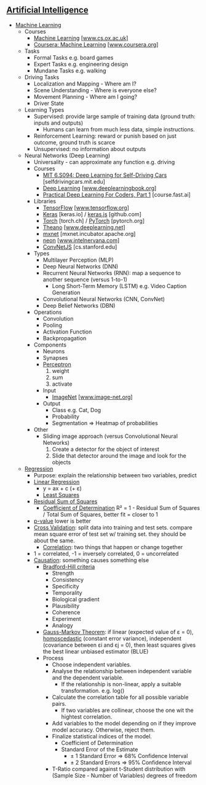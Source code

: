 ## [Artificial Intelligence](https://en.wikipedia.org/wiki/Artificial_intelligence)
* [Machine Learning](https://en.wikipedia.org/wiki/Machine_learning)
  * Courses
    * [Machine Learning](https://www.cs.ox.ac.uk/people/nando.defreitas/machinelearning/) [www.cs.ox.ac.uk]
    * [Coursera: Machine Learning](https://www.coursera.org/learn/machine-learning) [www.coursera.org]
  * Tasks
    * Formal Tasks e.g. board games
    * Expert Tasks e.g. engineering design
    * Mundane Tasks e.g. walking
  * Driving Tasks
    * Localization and Mapping - Where am I?
    * Scene Understanding - Where is everyone else?
    * Movement Planning - Where am I going?
    * Driver State
  * Learning Types
    * Supervised: provide large sample of training data (ground truth: inputs and outputs)
      * Humans can learn from much less data, simple instructions.
    * Reinforcement Learning: reward or punish based on just outcome, ground truth is scarce
    * Unsupervised: no information about outputs
  * Neural Networks (Deep Learning)
    * Universality - can approximate any function e.g. driving
    * Courses
      * [MIT 6.S094: Deep Learning for Self-Driving Cars](http://selfdrivingcars.mit.edu) [selfdrivingcars.mit.edu]
      * [Deep Learning](http://www.deeplearningbook.org) [www.deeplearningbook.org]
      * [Practical Deep Learning For Coders, Part 1](http://course.fast.ai) [course.fast.ai]
    * Libraries
      * [TensorFlow](https://www.tensorflow.org) [www.tensorflow.org]
      * [Keras](https://keras.io) [keras.io] / [keras.js](https://github.com/transcranial/keras-js) [github.com]
      * [Torch](http://torch.ch) [torch.ch] / [PyTorch](http://pytorch.org) [pytorch.org]
      * [Theano](http://www.deeplearning.net/software/theano/) [www.deeplearning.net]
      * [mxnet](https://mxnet.incubator.apache.org) [mxnet.incubator.apache.org]
      * [neon](https://www.intelnervana.com/neon/) [www.intelnervana.com]
      * [ConvNetJS](http://cs.stanford.edu/people/karpathy/convnetjs/) [cs.stanford.edu]
    * Types
      * Multilayer Perception (MLP)
      * Deep Neural Networks (DNN)
      * Recurrent Neural Networks (RNN): map a sequence to another sequence (versus 1-to-1)
        * Long Short-Term Memory (LSTM) e.g. Video Caption Generation
      * Convolutional Neural Networks (CNN, ConvNet)
      * Deep Belief Networks (DBN)
    * Operations
      * Convolution
      * Pooling
      * Activation Function
      * Backpropagation
    * Components
      * Neurons
      * Synapses
      * [Perceptron](https://en.wikipedia.org/wiki/Perceptron)
        1. weight
        2. sum
        3. activate
      * Input
        * [ImageNet](http://www.image-net.org) [www.image-net.org]
      * Output
        * Class e.g. Cat, Dog
        * Probability
        * Segmentation => Heatmap of probabilities
    * Other
      * Sliding image approach (versus Convolutional Neural Networks)
        1. Create a detector for the object of interest
        2. Slide that detector around the image and look for the objects
  * [Regression](https://en.wikipedia.org/wiki/Regression_analysis)
    * Purpose: explain the relationship between two variables, predict 
    * [Linear Regression](https://en.wikipedia.org/wiki/Linear_regression)
      * y = ax + c (+ ε)
      * [Least Squares](https://en.wikipedia.org/wiki/Least_squares)
	* [Residual Sum of Squares](https://en.wikipedia.org/wiki/Residual_sum_of_squares)
      * [Coefficient of Determination](https://en.wikipedia.org/wiki/Coefficient_of_determination) R² = 1 - Residual Sum of Squares / Total Sum of Squares, better fit = closer to 1
    * [p-value](https://en.wikipedia.org/wiki/P-value) lower is better
    * [Cross Validation](https://en.wikipedia.org/wiki/Cross-validation_(statistics)): split data into training and test sets. compare mean square error of test set w/ training set. they should be about the same.
      * [Correlation](https://en.wikipedia.org/wiki/Correlation_and_dependence): two things that happen or change together
	* 1 = correlated, -1 = inversely correlated, 0 = uncorrelated
	* [Causation](https://en.wikipedia.org/wiki/Causality): something causes something else
	  * [Bradford-Hill criteria](https://en.wikipedia.org/wiki/Bradford_Hill_criteria)
	    * Strength
	    * Consistency
	    * Specificity
	    * Temporality
	    * Biological gradient
	    * Plausibility
	    * Coherence
	    * Experiment
	    * Analogy
      * [Gauss-Markov Theorem](https://en.wikipedia.org/wiki/Gauss–Markov_theorem): if linear (expected value of ε = 0), [homoscedastic](https://en.wikipedia.org/wiki/Homoscedasticity) (constant error variance), independent (covariance between εi and εj = 0), then least squares gives the best linear unbiased estimator (BLUE)
      * Process
        * Choose independent variables.
        * Analyse the relationship between independent variable and the dependent variable.
          * If the relationship is non-linear, apply a suitable transformation. e.g. log()
        * Calculate the correlation table for all possible variable pairs.
          * If two variables are collinear, choose the one wit the hightest correlation.
        * Add variables to the model depending on if they improve model accuracy. Otherwise, reject them.
        * Finalize statistical indices of the model.
          * Coefficient of Determination
          * Standard Error of the Estimate
            * ± 1 Standard Error => 68% Confidence Interval
            * ± 2 Standard Errors => 95% Confidence Interval
        * T-Ratio compared against t-Student distribution with (Sample Size - Number of Variables) degrees of freedom
